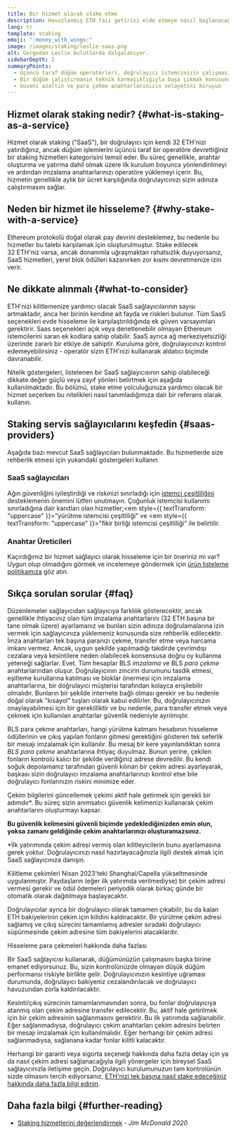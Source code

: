 ```yaml
---
title: Bir hizmet olarak stake etme
description: Havuzlanmış ETH faiz getirisi elde etmeye nasıl başlanacağına dair genel bir bakış
lang: tr
template: staking
emoji: ":money_with_wings:"
image: /images/staking/leslie-saas.png
alt: Gergedan Leslie bulutlarda dalgalanıyor.
sidebarDepth: 2
summaryPoints:
  - Üçüncü taraf düğüm operatörleri, doğrulayıcı istemcinizin çalışmasını yönetir
  - Bir düğüm çalıştırmanın teknik karmaşıklığıyla başa çıkmak konusunda kendini rahat hissetmeyen 32 ETH'si olan herkes için harika bir seçenek
  - Güveni azaltın ve para çekme anahtarlarınızın velayetini koruyun
---
```


## Hizmet olarak staking nedir? {#what-is-staking-as-a-service}

Hizmet olarak staking ("SaaS"), bir doğrulayıcı için kendi 32 ETH'nizi yatırdığınız, ancak düğüm işlemlerini üçüncü taraf bir operatöre devrettiğiniz bir staking hizmetleri kategorisini temsil eder. Bu süreç genellikle, anahtar oluşturma ve yatırma dahil olmak üzere ilk kurulum boyunca yönlendirilmeyi ve ardından imzalama anahtarlarınızı operatöre yüklemeyi içerir. Bu, hizmetin genellikle aylık bir ücret karşılığında doğrulayıcınızı sizin adınıza çalıştırmasını sağlar.

## Neden bir hizmet ile hisseleme? {#why-stake-with-a-service}

Ethereum protokolü doğal olarak pay devrini desteklemez, bu nedenle bu hizmetler bu talebi karşılamak için oluşturulmuştur. Stake edilecek 32 ETH'niz varsa, ancak donanımla uğraşmaktan rahatsızlık duyuyorsanız, SaaS hizmetleri, yerel blok ödülleri kazanırken zor kısmı devretmenize izin verir.

<CardGrid>
  <Card title="Sizin kendi doğrulayıcılarınız" emoji=":desktop_computer:" description="Deposit your own 32 ETH to activate your own set of signing keys that will participate in Ethereum consensus. Monitor your progress with dashboards to watch those ETH rewards accumulate." />
  <Card title="Başlaması kolay" emoji="🏁" description="Forget about hardware specs, setup, node maintenance and upgrades. SaaS providers let you outsource the hard part by uploading your own signing credentials, allowing them to run a validator on your behalf, for a small cost." />
  <Card title="Riskinizi sınırlayın" emoji=":shield:" description="In many cases users do not have to give up access to the keys that enable withdrawing or transferring staked funds. These are different from the signing keys, and can be stored separately to limit (but not eliminate) your risk as a staker." />
</CardGrid>

<StakingComparison page="saas" />

## Ne dikkate alınmalı {#what-to-consider}

ETH'nizi kilitlemenize yardımcı olacak SaaS sağlayıcılarının sayısı artmaktadır, anca her birinin kendine ait fayda ve riskleri bulunur. Tüm SaaS seçenekleri evde hisseleme ile karşılaştırıldığında ek güven varsayımları gerektirir. Saas seçenekleri açık veya denetlenebilir olmayan Ethereum istemcilerini saran ek kodlara sahip olabilir. SaaS ayrıca ağ merkeziyetsizliği üzerinde zararlı bir etkiye de sahiptir. Kuruluma göre, doğrulayıcınızı kontrol edemeyebilirsiniz - operatör sizin ETH'nizi kullanarak aldatıcı biçimde davranabilir.

Nitelik göstergeleri, listelenen bir SaaS sağlayıcısının sahip olabileceği dikkate değer güçlü veya zayıf yönleri belirtmek için aşağıda kullanılmaktadır. Bu bölümü, stake etme yolculuğunuza yardımcı olacak bir hizmet seçerken bu nitelikleri nasıl tanımladığımıza dair bir referans olarak kullanın.

<StakingConsiderations page="saas" />

## Staking servis sağlayıcılarını keşfedin {#saas-providers}

Aşağıda bazı mevcut SaaS sağlayıcıları bulunmaktadır. Bu hizmetlerde size rehberlik etmesi için yukarıdaki göstergeleri kullanın

<ProductDisclaimer />

### SaaS sağlayıcıları

<StakingProductsCardGrid category="saas" />

Ağın güvenliğini iyileştirdiği ve riskinizi sınırladığı için [istemci çeşitliliğini](/developers/docs/nodes-and-clients/client-diversity/) desteklemenin önemini lütfen unutmayın. Çoğunluk istemcisi kullanımı sınırladığına dair kanıtları olan hizmetler;<em style={{ textTransform: "uppercase" }}>"yürütme istemcisi çeşitliliği"</em> ve <em style={{ textTransform: "uppercase" }}>"fikir birliği istemcisi çeşitliliği" ile belirtilir.</em>

### Anahtar Üreticileri

<StakingProductsCardGrid category="keyGen" />

Kaçırdığımız bir hizmet sağlayıcı olarak hisseleme için bir öneriniz mi var? Uygun olup olmadığını görmek ve incelemeye göndermek için [ürün listeleme politikamıza](/contributing/adding-staking-products/) göz atın.

## Sıkça sorulan sorular {#faq}

<ExpandableCard title="Anahtarlarımı kim tutuyor?" eventCategory="SaasStaking" eventName="clicked who holds my keys">
Düzenlemeler sağlayıcıdan sağlayıcıya farklılık gösterecektir, ancak genellikle ihtiyacınız olan tüm imzalama anahtarlarını (32 ETH başına bir tane olmak üzere) ayarlamanız ve bunları sizin adınıza doğrulamalarına izin vermek için sağlayıcınıza yüklemeniz konusunda size rehberlik edilecektir. İmza anahtarları tek başına paranızı çekme, transfer etme veya harcama imkanı vermez. Ancak, uygun şekilde yapılmadığı takdirde çevrimdışı cezalara veya kesintilere neden olabilecek konsensusa doğru oy kullanma yeteneği sağlarlar.
</ExpandableCard>

<ExpandableCard title="Yani iki anahtar seti mi var?" eventCategory="SaasStaking" eventName="clicked so there are two sets of keys">
Evet. Tüm hesaplar BLS <em> imzalama </em> ve BLS <em> para çekme </em> anahtarlarından oluşur. Doğrulayıcının zincirin durumunu tasdik etmesi, eşitleme kurullarına katılması ve bloklar önermesi için imzalama anahtarlarına, bir doğrulayıcı müşterisi tarafından kolayca erişilebilir olmalıdır. Bunların bir şekilde internete bağlı olması gerekir ve bu nedenle doğal olarak "kısayol" tuşları olarak kabul edilirler. Bu, doğrulayıcınızın onaylayabilmesi için bir gerekliliktir ve bu nedenle, para transfer etmek veya çekmek için kullanılan anahtarlar güvenlik nedeniyle ayrılmıştır.

BLS para çekme anahtarları, hangi yürütme katmanı hesabının hisseleme ödüllerinin ve çıkış yapılan fonların gitmesi gerektiğini gösteren tek seferlik bir mesajı imzalamak için kullanılır. Bu mesaj bir kere yayınlandıktan sonra <em>BLS para çekme</em> anahtarlarına ihtiyaç duyulmaz. Bunun yerine, çekilen fonların kontrolü kalıcı bir şekilde verdiğiniz adrese devredilir. Bu kendi soğuk depolamanız tarafından güvenli kılınan bir çekim adresi ayarlayarak, başkası sizin doğrulayıcı imzalama anahtarlarınızı kontrol etse bile doğrulayıcı fonlarınızın riskini minimize eder.

Çekim bilgilerini güncellemek çekimi aktif hale getirmek için gerekli bir adımdır\*. Bu süreç sizin anımsatıcı güvenlik kelimenizi kullanarak çekim anahtarlarını oluşturmayı kapsar.

<strong>Bu güvenlik kelimesini güvenli biçimde yedeklediğinizden emin olun, yoksa zamanı geldiğinde çekim anahtarlarınızı oluşturamazsınız.</strong>

\*İlk yatırımında çekim adresi vermiş olan kilitleyicilerin bunu ayarlamasına gerek yoktur. Doğrulayıcınızı nasıl hazırlayacağınızla ilgili destek almak için SaaS sağlayıcınıza danışın.
</ExpandableCard>

<ExpandableCard title="Ne zaman geri çekebilirim?" eventCategory="SaasStaking" eventName="clicked when can I withdraw">
Kilitleme çekimleri Nisan 2023'teki Shanghai/Capella yükseltmesinde uygulanmıştır. Paydaşların (eğer ilk yatırımda verilmediyse) bir çekim adresi vermesi gerekir ve ödül ödemeleri periyodik olarak birkaç günde bir otomatik olarak dağıtılmaya başlayacaktır.

Doğrulayıcılar ayrıca bir doğrulayıcı olarak tamamen çıkabilir, bu da kalan ETH bakiyelerinin çekim için kilidini kaldıracaktır. Bir yürütme çekim adresi sağlamış ve çıkış sürecini tamamlamış adresler sıradaki doğrulayıcı süpürmesinde çekim adresine tüm bakiyelerini alacaklardır.

<ButtonLink href="/staking/withdrawals/">Hisseleme para çekmeleri hakkında daha fazlası</ButtonLink>
</ExpandableCard>

<ExpandableCard title="Kesik yersem ne olur?" eventCategory="SaasStaking" eventName="clicked what happens if I get slashed">
Bir SaaS sağlayıcısı kullanarak, düğümünüzün çalışmasını başka birine emanet ediyorsunuz. Bu, sizin kontrolünüzde olmayan düşük düğüm performansı riskiyle birlikte gelir. Doğrulayıcınızın kesintiye uğraması durumunda, doğrulayıcı bakiyeniz cezalandırılacak ve doğrulayıcı havuzundan zorla kaldırılacaktır.

Kesinti/çıkış sürecinin tamamlanmasından sonra, bu fonlar doğrulayıcıya atanmış olan çekim adresine transfer edilecektir. Bu, aktif hale getirilmek için bir çekim adresinin sağlanmasını gerektirir. Bu ilk yatırımda sağlanabilir. Eğer sağlanmadıysa, doğrulayıcı çekim anahtarları çekim adresini belirten bir mesajı imzalamak için kullanılmalıdır. Eğer herhangi bir çekim adresi sağlanmadıysa, sağlanana kadar fonlar kilitli kalacaktır.

Herhangi bir garanti veya sigorta seçeneği hakkında daha fazla detay için ya da nasıl çekim adresi sağlanacağıyla ilgili yönergeler için bireysel SaaS sağlayıcınızla iletişime geçin. Doğrulayıcı kurulumunuzun tam kontrolünün sizde olmasını tercih ediyorsanız, <a href="/staking/solo/">ETH'nizi tek başına nasıl stake edeceğiniz hakkında daha fazla bilgi edinin</a>.
</ExpandableCard>

## Daha fazla bilgi {#further-reading}

- [Staking hizmetlerini değerlendirmek](https://www.attestant.io/posts/evaluating-staking-services/) - _Jim McDonald 2020_
